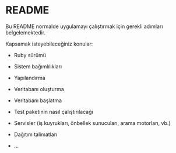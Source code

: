# README

Bu README normalde uygulamayı çalıştırmak için gerekli adımları belgelemektedir.

Kapsamak isteyebileceğiniz konular:

* Ruby sürümü

* Sistem bağımlılıkları

* Yapılandırma

* Veritabanı oluşturma

* Veritabanı başlatma

* Test paketinin nasıl çalıştırılacağı

* Servisler (iş kuyrukları, önbellek sunucuları, arama motorları, vb.)

* Dağıtım talimatları

* ...